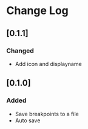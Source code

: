 # Change Log

## [0.1.1]

### Changed

- Add icon and displayname

## [0.1.0]

### Added

- Save breakpoints to a file
- Auto save
